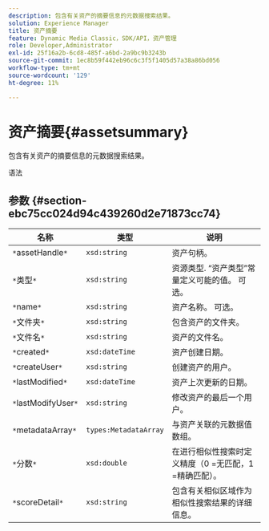 ```yaml
---
description: 包含有关资产的摘要信息的元数据搜索结果。
solution: Experience Manager
title: 资产摘要
feature: Dynamic Media Classic，SDK/API，资产管理
role: Developer,Administrator
exl-id: 25f16a2b-6cd8-485f-a6bd-2a9bc9b3243b
source-git-commit: 1ec8b59f442eb96c6c3f5f1405d57a38a86bd056
workflow-type: tm+mt
source-wordcount: '129'
ht-degree: 11%

---
```


# 资产摘要{#assetsummary}

包含有关资产的摘要信息的元数据搜索结果。

语法

## 参数 {#section-ebc75cc024d94c439260d2e71873cc74}

| 名称 | 类型 | 说明 |
|---|---|---|
| `*`assetHandle`*` | `xsd:string` | 资产句柄。 |
| `*`类型`*` | `xsd:string` | 资源类型. “资产类型”常量定义可能的值。 可选。 |
| `*`name`*` | `xsd:string` | 资产名称。 可选。 |
| `*`文件夹`*` | `xsd:string` | 包含资产的文件夹。 |
| `*`文件名`*` | `xsd:string` | 资产的文件名。 |
| `*`created`*` | `xsd:dateTime` | 资产创建日期。 |
| `*`createUser`*` | `xsd:string` | 创建资产的用户。 |
| `*`lastModified`*` | `xsd:dateTime` | 资产上次更新的日期。 |
| `*`lastModifyUser`*` | `xsd:string` | 修改资产的最后一个用户。 |
| `*`metadataArray`*` | `types:MetadataArray` | 与资产关联的元数据值数组。 |
| `*`分数`*` | `xsd:double` | 在进行相似性搜索时定义精度（0 =无匹配，1 =精确匹配）。 |
| `*`scoreDetail`*` | `xsd:string` | 包含有关相似区域作为相似性搜索结果的详细信息。 |
